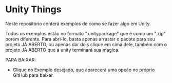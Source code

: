 # Unity Things

Neste repositório conterá exemplos de como se fazer algo em Unity.

Todos os exemplos estão no formato ".unitypackage" que é como um ".zip" porém  diferente.
Para abri-lo, basta apenas arrastar o pacote para seu projeto JÁ ABERTO, ou apenas dar dois clique em cima dele, 
também com o projeto JÁ ABERTO que a unity terminará sua magica.

PARA BAIXAR:
- Clique no Exemplo desejado, que aparecerá uma opção no próprio GitHub para baixar.

